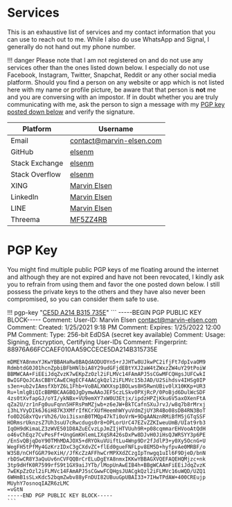 # Services
This is an exhaustive list of services and my contact information that you can use to reach out to me. While I also do use WhatsApp and Signal, I generally do not hand out my phone number.

!!! danger
	Please note that I am not registered on and do not use any services other than the ones listed down below. I especially do not use Facebook, Instagram, Twitter, Snapchat, Reddit or any other social media platform. Should you find a person on any website or app which is not listed here with my name or profile picture, be aware that that person is **not** me and you are conversing with an impostor. If in doubt whether you are truly communicating with me, ask the person to sign a message with my [PGP key posted down below](#pgp-key) and verify the signature.

| Platform       | Username                                                    |
|----------------|-------------------------------------------------------------|
| Email          | [contact@marvin-elsen.com](mailto:contact@marvin-elsen.com) |
| GitHub         | [elsenm](https://github.com/elsenm)                         |
| Stack Exchange | [elsenm](https://stackexchange.com/users/16526518/elsenm)   |
| Stack Overflow | [elsenm](https://stackoverflow.com/users/11941114/elsenm)   |
| XING           | [Marvin Elsen](https://www.xing.com/profile/Marvin_Elsen2)  |
| LinkedIn       | [Marvin Elsen](https://www.linkedin.com/in/marvin-elsen)    |
| LINE           | [Marvin Elsen](https://line.me/ti/p/fw6_p8JvX_)             |
| Threema        | [MF5ZZ4RB](https://threema.id/MF5ZZ4RB)                     |

# PGP Key
You might find multiple public PGP keys of me floating around the internet and although they are not expired and have not been revocated, I kindly ask you to refrain from using them and favor the one posted down below. I still possess the private keys to the others and they have also never been compromised, so you can consider them safe to use.

!!! pgp-key "[CE5D A214 B315 735E](/assets/elsen_marvin_pgp_key_CE5DA214B315735E.asc)"
	```
	-----BEGIN PGP PUBLIC KEY BLOCK-----
	Comment: User-ID:	Marvin Elsen <contact@marvin-elsen.com>
	Comment: Created:	1/25/2021 9:18 PM
	Comment: Expires:	1/25/2022 12:00 PM
	Comment: Type:	256-bit EdDSA (secret key available)
	Comment: Usage:	Signing, Encryption, Certifying User-IDs
	Comment: Fingerprint:	88976A66FCCAEF010AA59CCECE5DA214B315735E


	mDMEYA8nmxYJKwYBBAHaRw8BAQdAODUOYn5+rJJHTw8UJkwPC2ifjFt7dpIvaOM9
	RdmbtdG0J01hcnZpbiBFbHNlbiA8Y29udGFjdEBtYXJ2aW4tZWxzZW4uY29tPoiW
	BBMWCAA+FiEEiJdqZvzK7wEKpZzOzl2iFLMVc14FAmAPJ5sCGwMFCQHgsJUFCwkI
	BwIGFQoJCAsCBBYCAwECHgECF4AACgkQzl2iFLMVc15bJAD/U2Sihdsv4IHSg0IP
	s3en+ub2vIAmsfXbYZ6L1Fhb+VoBALXWXXsp1BOLws8H5RwnUBiv0lX10KKp+UR3
	Ru+lmlgBiQIcBBMBCAAGBQJgDymwAAoJEF5czLSkv0PXjRcP/0PoBjd6DulWcSDF
	4zs0tXvfapGJ/oYI/ykNBx+VU9emXY7xW0U3Etjx/ipdzHPZjKku6V5axOXenFtA
	qZa2U/zr1nFg0uuFqnn5HFRsPmMZjwb+z6eJW+BkTCafnSXuJrvJ/w8q7b8rMrxj
	i3hLYVyDIk6J6iH87K3XMfrIfKCrXUfHeemhWYyuVdmZjUY3R4Bo08sDB4RN3BoT
	fo0D2G8xYQvrVh26/Uoi3isxnB0TMQp47kTi0oVrN+9DgAANznRMiBfM5jGTqSSF
	HORmsrUknzsZ7Uh3suU7cRwcdugs0r8+OPLorUrC47EZvZZKIweuUmB/UIat9rb3
	IqOH9dKimaLZ3zWVE501D8AZuECvzLpJmZIjHTVUuh9R+p08cqmmarEHVooAtQdH
	o46vChEqz7CvPesFf+UngGmKHlemLIXqSR426sDxPw8DJvH0JiHsQJWRSYY3p6PE
	/EnSvQBjqDoY90TMhMDAJOX5+dRYOkuVUiftLu4Wnp9Dr2fJdlP3+y0Xy5OcnG+U
	WegFH5tPfMy4GzKrzIDxC3gCXdvZC+flEd0gueFNFLpv8EM5D+hyfpvAe0MRBF/o
	W3SB/nCHfGGR79eXiH//JfKcZzAFFhwCrMPXXdZCzgIpTnwgq1uIl6F9DjeD/bnN
	rbDSwCR8Y3aQuUv6nCVFQQBrCrELuDgEYA8nmxIKKwYBBAGXVQEFAQEHQMjzc+nk
	3tp9dHfK0R7599rfS9t1GX9aiJYTb/lMopUnAwEIB4h+BBgWCAAmFiEEiJdqZvzK
	7wEKpZzOzl2iFLMVc14FAmAPJ5sCGwwFCQHgsJUACgkQzl2iFLMVc16uWQD/UZQ1
	6WHmB1sSLxKdc52bqmZwbv88yFnDUI82UBuuGpUBAI33+7IHwTPdAW+400CREujp
	MUyhY7osnoqIAZR6zLMC
	=vGtN
	-----END PGP PUBLIC KEY BLOCK-----
	```
